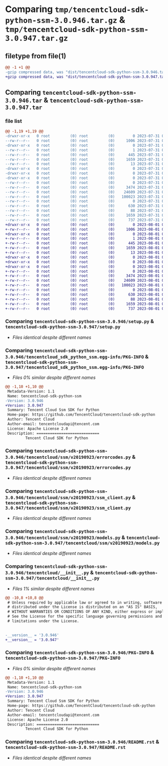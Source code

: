 # Comparing `tmp/tencentcloud-sdk-python-ssm-3.0.946.tar.gz` & `tmp/tencentcloud-sdk-python-ssm-3.0.947.tar.gz`

## filetype from file(1)

```diff
@@ -1 +1 @@
-gzip compressed data, was "dist/tencentcloud-sdk-python-ssm-3.0.946.tar", last modified: Mon Jul 31 00:35:23 2023, max compression
+gzip compressed data, was "dist/tencentcloud-sdk-python-ssm-3.0.947.tar", last modified: Tue Aug  1 00:55:38 2023, max compression
```

## Comparing `tencentcloud-sdk-python-ssm-3.0.946.tar` & `tencentcloud-sdk-python-ssm-3.0.947.tar`

### file list

```diff
@@ -1,19 +1,19 @@
-drwxr-xr-x   0 root         (0) root         (0)        0 2023-07-31 00:35:23.000000 tencentcloud-sdk-python-ssm-3.0.946/
--rw-r--r--   0 root         (0) root         (0)     1006 2023-07-31 00:35:23.000000 tencentcloud-sdk-python-ssm-3.0.946/setup.py
-drwxr-xr-x   0 root         (0) root         (0)        0 2023-07-31 00:35:23.000000 tencentcloud-sdk-python-ssm-3.0.946/tencentcloud_sdk_python_ssm.egg-info/
--rw-r--r--   0 root         (0) root         (0)        1 2023-07-31 00:35:23.000000 tencentcloud-sdk-python-ssm-3.0.946/tencentcloud_sdk_python_ssm.egg-info/dependency_links.txt
--rw-r--r--   0 root         (0) root         (0)      445 2023-07-31 00:35:23.000000 tencentcloud-sdk-python-ssm-3.0.946/tencentcloud_sdk_python_ssm.egg-info/SOURCES.txt
--rw-r--r--   0 root         (0) root         (0)     1659 2023-07-31 00:35:23.000000 tencentcloud-sdk-python-ssm-3.0.946/tencentcloud_sdk_python_ssm.egg-info/PKG-INFO
--rw-r--r--   0 root         (0) root         (0)       13 2023-07-31 00:35:23.000000 tencentcloud-sdk-python-ssm-3.0.946/tencentcloud_sdk_python_ssm.egg-info/top_level.txt
-drwxr-xr-x   0 root         (0) root         (0)        0 2023-07-31 00:35:23.000000 tencentcloud-sdk-python-ssm-3.0.946/tencentcloud/
-drwxr-xr-x   0 root         (0) root         (0)        0 2023-07-31 00:35:23.000000 tencentcloud-sdk-python-ssm-3.0.946/tencentcloud/ssm/
-drwxr-xr-x   0 root         (0) root         (0)        0 2023-07-31 00:35:23.000000 tencentcloud-sdk-python-ssm-3.0.946/tencentcloud/ssm/v20190923/
--rw-r--r--   0 root         (0) root         (0)        0 2023-07-31 00:35:23.000000 tencentcloud-sdk-python-ssm-3.0.946/tencentcloud/ssm/v20190923/__init__.py
--rw-r--r--   0 root         (0) root         (0)     3474 2023-07-31 00:35:23.000000 tencentcloud-sdk-python-ssm-3.0.946/tencentcloud/ssm/v20190923/errorcodes.py
--rw-r--r--   0 root         (0) root         (0)    24609 2023-07-31 00:35:23.000000 tencentcloud-sdk-python-ssm-3.0.946/tencentcloud/ssm/v20190923/ssm_client.py
--rw-r--r--   0 root         (0) root         (0)   100023 2023-07-31 00:35:23.000000 tencentcloud-sdk-python-ssm-3.0.946/tencentcloud/ssm/v20190923/models.py
--rw-r--r--   0 root         (0) root         (0)        0 2023-07-31 00:35:23.000000 tencentcloud-sdk-python-ssm-3.0.946/tencentcloud/ssm/__init__.py
--rw-r--r--   0 root         (0) root         (0)      630 2023-07-31 00:35:23.000000 tencentcloud-sdk-python-ssm-3.0.946/tencentcloud/__init__.py
--rw-r--r--   0 root         (0) root         (0)       88 2023-07-31 00:35:23.000000 tencentcloud-sdk-python-ssm-3.0.946/setup.cfg
--rw-r--r--   0 root         (0) root         (0)     1659 2023-07-31 00:35:23.000000 tencentcloud-sdk-python-ssm-3.0.946/PKG-INFO
--rw-r--r--   0 root         (0) root         (0)      737 2023-07-31 00:35:23.000000 tencentcloud-sdk-python-ssm-3.0.946/README.rst
+drwxr-xr-x   0 root         (0) root         (0)        0 2023-08-01 00:55:38.000000 tencentcloud-sdk-python-ssm-3.0.947/
+-rw-r--r--   0 root         (0) root         (0)     1006 2023-08-01 00:55:38.000000 tencentcloud-sdk-python-ssm-3.0.947/setup.py
+drwxr-xr-x   0 root         (0) root         (0)        0 2023-08-01 00:55:38.000000 tencentcloud-sdk-python-ssm-3.0.947/tencentcloud_sdk_python_ssm.egg-info/
+-rw-r--r--   0 root         (0) root         (0)        1 2023-08-01 00:55:38.000000 tencentcloud-sdk-python-ssm-3.0.947/tencentcloud_sdk_python_ssm.egg-info/dependency_links.txt
+-rw-r--r--   0 root         (0) root         (0)      445 2023-08-01 00:55:38.000000 tencentcloud-sdk-python-ssm-3.0.947/tencentcloud_sdk_python_ssm.egg-info/SOURCES.txt
+-rw-r--r--   0 root         (0) root         (0)     1659 2023-08-01 00:55:38.000000 tencentcloud-sdk-python-ssm-3.0.947/tencentcloud_sdk_python_ssm.egg-info/PKG-INFO
+-rw-r--r--   0 root         (0) root         (0)       13 2023-08-01 00:55:38.000000 tencentcloud-sdk-python-ssm-3.0.947/tencentcloud_sdk_python_ssm.egg-info/top_level.txt
+drwxr-xr-x   0 root         (0) root         (0)        0 2023-08-01 00:55:38.000000 tencentcloud-sdk-python-ssm-3.0.947/tencentcloud/
+drwxr-xr-x   0 root         (0) root         (0)        0 2023-08-01 00:55:38.000000 tencentcloud-sdk-python-ssm-3.0.947/tencentcloud/ssm/
+drwxr-xr-x   0 root         (0) root         (0)        0 2023-08-01 00:55:38.000000 tencentcloud-sdk-python-ssm-3.0.947/tencentcloud/ssm/v20190923/
+-rw-r--r--   0 root         (0) root         (0)        0 2023-08-01 00:55:38.000000 tencentcloud-sdk-python-ssm-3.0.947/tencentcloud/ssm/v20190923/__init__.py
+-rw-r--r--   0 root         (0) root         (0)     3474 2023-08-01 00:55:38.000000 tencentcloud-sdk-python-ssm-3.0.947/tencentcloud/ssm/v20190923/errorcodes.py
+-rw-r--r--   0 root         (0) root         (0)    24609 2023-08-01 00:55:38.000000 tencentcloud-sdk-python-ssm-3.0.947/tencentcloud/ssm/v20190923/ssm_client.py
+-rw-r--r--   0 root         (0) root         (0)   100023 2023-08-01 00:55:38.000000 tencentcloud-sdk-python-ssm-3.0.947/tencentcloud/ssm/v20190923/models.py
+-rw-r--r--   0 root         (0) root         (0)        0 2023-08-01 00:55:38.000000 tencentcloud-sdk-python-ssm-3.0.947/tencentcloud/ssm/__init__.py
+-rw-r--r--   0 root         (0) root         (0)      630 2023-08-01 00:55:38.000000 tencentcloud-sdk-python-ssm-3.0.947/tencentcloud/__init__.py
+-rw-r--r--   0 root         (0) root         (0)       88 2023-08-01 00:55:38.000000 tencentcloud-sdk-python-ssm-3.0.947/setup.cfg
+-rw-r--r--   0 root         (0) root         (0)     1659 2023-08-01 00:55:38.000000 tencentcloud-sdk-python-ssm-3.0.947/PKG-INFO
+-rw-r--r--   0 root         (0) root         (0)      737 2023-08-01 00:55:38.000000 tencentcloud-sdk-python-ssm-3.0.947/README.rst
```

### Comparing `tencentcloud-sdk-python-ssm-3.0.946/setup.py` & `tencentcloud-sdk-python-ssm-3.0.947/setup.py`

 * *Files identical despite different names*

### Comparing `tencentcloud-sdk-python-ssm-3.0.946/tencentcloud_sdk_python_ssm.egg-info/PKG-INFO` & `tencentcloud-sdk-python-ssm-3.0.947/tencentcloud_sdk_python_ssm.egg-info/PKG-INFO`

 * *Files 0% similar despite different names*

```diff
@@ -1,10 +1,10 @@
 Metadata-Version: 1.1
 Name: tencentcloud-sdk-python-ssm
-Version: 3.0.946
+Version: 3.0.947
 Summary: Tencent Cloud Ssm SDK for Python
 Home-page: https://github.com/TencentCloud/tencentcloud-sdk-python
 Author: Tencent Cloud
 Author-email: tencentcloudapi@tencent.com
 License: Apache License 2.0
 Description: ============================
         Tencent Cloud SDK for Python
```

### Comparing `tencentcloud-sdk-python-ssm-3.0.946/tencentcloud/ssm/v20190923/errorcodes.py` & `tencentcloud-sdk-python-ssm-3.0.947/tencentcloud/ssm/v20190923/errorcodes.py`

 * *Files identical despite different names*

### Comparing `tencentcloud-sdk-python-ssm-3.0.946/tencentcloud/ssm/v20190923/ssm_client.py` & `tencentcloud-sdk-python-ssm-3.0.947/tencentcloud/ssm/v20190923/ssm_client.py`

 * *Files identical despite different names*

### Comparing `tencentcloud-sdk-python-ssm-3.0.946/tencentcloud/ssm/v20190923/models.py` & `tencentcloud-sdk-python-ssm-3.0.947/tencentcloud/ssm/v20190923/models.py`

 * *Files identical despite different names*

### Comparing `tencentcloud-sdk-python-ssm-3.0.946/tencentcloud/__init__.py` & `tencentcloud-sdk-python-ssm-3.0.947/tencentcloud/__init__.py`

 * *Files 1% similar despite different names*

```diff
@@ -10,8 +10,8 @@
 # Unless required by applicable law or agreed to in writing, software
 # distributed under the License is distributed on an "AS IS" BASIS,
 # WITHOUT WARRANTIES OR CONDITIONS OF ANY KIND, either express or implied.
 # See the License for the specific language governing permissions and
 # limitations under the License.
 
 
-__version__ = '3.0.946'
+__version__ = '3.0.947'
```

### Comparing `tencentcloud-sdk-python-ssm-3.0.946/PKG-INFO` & `tencentcloud-sdk-python-ssm-3.0.947/PKG-INFO`

 * *Files 0% similar despite different names*

```diff
@@ -1,10 +1,10 @@
 Metadata-Version: 1.1
 Name: tencentcloud-sdk-python-ssm
-Version: 3.0.946
+Version: 3.0.947
 Summary: Tencent Cloud Ssm SDK for Python
 Home-page: https://github.com/TencentCloud/tencentcloud-sdk-python
 Author: Tencent Cloud
 Author-email: tencentcloudapi@tencent.com
 License: Apache License 2.0
 Description: ============================
         Tencent Cloud SDK for Python
```

### Comparing `tencentcloud-sdk-python-ssm-3.0.946/README.rst` & `tencentcloud-sdk-python-ssm-3.0.947/README.rst`

 * *Files identical despite different names*

